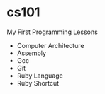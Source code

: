 # cs101
My First Programming Lessons

* Computer Architecture
* Assembly
* Gcc
* Git
* Ruby Language
* Ruby Shortcut 
